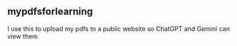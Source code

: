 ## mypdfsforlearning
I use this to upload my pdfs to a public website so ChatGPT and Gemini can view them 